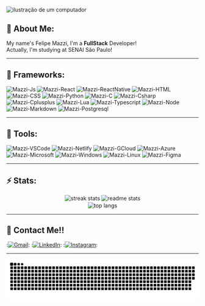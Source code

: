 <img src="https://raw.githubusercontent.com/MicaelliMedeiros/micaellimedeiros/master/image/computer-illustration.png" alt="ilustração de um computador" min-width="400px" max-width="400px" width="400px" align="center">

## 🌟 About Me:

My name's Felipe Mazzi, I'm a **FullStack** Developer! <br>
Actually, I'm studying at SENAI São Paulo!

---

## 🦄 Frameworks:
![Mazzi-Js](https://img.shields.io/badge/JavaScript-323330?style=for-the-badge&logo=javascript&logoColor=F7DF1E)
![Mazzi-React](https://img.shields.io/badge/React-20232A?style=for-the-badge&logo=react&logoColor=61DAFB)
![Mazzi-ReactNative](https://img.shields.io/badge/React_Native-20232A?style=for-the-badge&logo=react&logoColor=61DAFB)
![Mazzi-HTML](https://img.shields.io/badge/HTML5-E34F26?style=for-the-badge&logo=html5&logoColor=white)
![Mazzi-CSS](https://img.shields.io/badge/CSS3-1572B6?style=for-the-badge&logo=css3&logoColor=white)
![Mazzi-Python](https://img.shields.io/badge/Python-14354C?style=for-the-badge&logo=python&logoColor=white)
![Mazzi-C](https://img.shields.io/badge/C-00599C?style=for-the-badge&logo=c&logoColor=white)
![Mazzi-Csharp](https://img.shields.io/badge/C%23-239120?style=for-the-badge&logo=c-sharp&logoColor=white)
![Mazzi-Cplusplus](https://img.shields.io/badge/C%2B%2B-00599C?style=for-the-badge&logo=c%2B%2B&logoColor=white)
![Mazzi-Lua](https://img.shields.io/badge/Lua-2C2D72?style=for-the-badge&logo=lua&logoColor=white)
![Mazzi-Typescript](https://img.shields.io/badge/TypeScript-007ACC?style=for-the-badge&logo=typescript&logoColor=white)
![Mazzi-Node](https://img.shields.io/badge/Node.js-43853D?style=for-the-badge&logo=node.js&logoColor=white)
![Mazzi-Markdown](https://img.shields.io/badge/Markdown-000000?style=for-the-badge&logo=markdown&logoColor=white)
![Mazzi-Postgresql](https://img.shields.io/badge/PostgreSQL-316192?style=for-the-badge&logo=postgresql&logoColor=white)

---

## 💼 Tools:
![Mazzi-VSCode](https://img.shields.io/badge/VS_Code-007ACC?logo=visual-studio-code&logoColor=white&style=for-the-badge)
![Mazzi-Netlify](https://img.shields.io/badge/Netlify-00C7B7?style=for-the-badge&logo=netlify&logoColor=white)
![Mazzi-GCloud](https://img.shields.io/badge/Google_Cloud-4285F4?style=for-the-badge&logo=google-cloud&logoColor=white)
![Mazzi-Azure](https://img.shields.io/badge/Microsoft_Azure-0089D6?style=for-the-badge&logo=microsoft-azure&logoColor=white)
![Mazzi-Microsoft](https://img.shields.io/badge/Microsoft-666666?style=for-the-badge&logo=microsoft&logoColor=white)
![Mazzi-Windows](https://img.shields.io/badge/Windows-017AD7?style=for-the-badge&logo=windows&logoColor=white)
![Mazzi-Linux](https://img.shields.io/badge/Linux-E34F26?style=for-the-badge&logo=linux&logoColor=black)
![Mazzi-Figma](https://img.shields.io/badge/Figma-F24E1E?style=for-the-badge&logo=figma&logoColor=white)

---

## ⚡ Stats:
<div align="center">
  <img width=390 height=195 src="https://github-readme-streak-stats-salesp07.vercel.app/?user=femazzi&count_private=true&theme=react&border_radius=10" alt="streak stats"/>
  <img width=390 height=195 src="https://github-readme-stats-salesp07.vercel.app/api?username=femazzi&count_private=true&show_icons=true&theme=react&rank_icon=github&border_radius=10" alt="readme stats" />
  <br/>
  <img width=390 height=195 align="center" src="https://github-readme-stats-salesp07.vercel.app/api/top-langs/?username=femazzi&hide=HTML&langs_count=8&layout=compact&theme=react&border_radius=10&size_weight=0.5&count_weight=0.5&exclude_repo=github-readme-stats" alt="top langs" />
</div>

---

## 💌 Contact Me!!

:[![Gmail](https://img.shields.io/badge/-Gmail-%23333?style=for-the-badge&logo=gmail&logoColor=white)](mailto:felipe.mazzi@hotmail.com):
:[![LinkedIn](https://img.shields.io/badge/-LinkedIn-%230077B5?style=for-the-badge&logo=linkedin&logoColor=white)](https://www.linkedin.com/in/felipe-mazzi-54b250305):
:[![Instagram](https://img.shields.io/badge/-Instagram-%23E4405F?style=for-the-badge&logo=instagram&logoColor=white)](https://instagram.com/fmazzii_):

---

![Snake-Gif](https://github.com/femazzi/femazzi/blob/output/github-snake-dark.svg)
